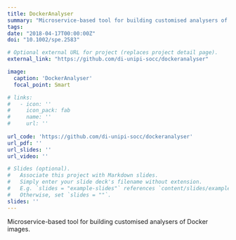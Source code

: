 ```yaml
---
title: DockerAnalyser
summary: "Microservice-based tool for building customised analysers of Docker images."
tags:
date: "2018-04-17T00:00:00Z"
doi: "10.1002/spe.2583"

# Optional external URL for project (replaces project detail page).
external_link: "https://github.com/di-unipi-socc/dockeranalyser"

image:
  caption: 'DockerAnalyser'
  focal_point: Smart

# links:
#   - icon: ''
#     icon_pack: fab
#     name: ''
#     url: ''
  
url_code: 'https://github.com/di-unipi-socc/dockeranalyser'
url_pdf: ''
url_slides: ''
url_video: ''

# Slides (optional).
#   Associate this project with Markdown slides.
#   Simply enter your slide deck's filename without extension.
#   E.g. `slides = "example-slides"` references `content/slides/example-slides.md`.
#   Otherwise, set `slides = ""`.
slides: ''
---
```

<!-- Here you can insert a description -->
Microservice-based tool for building customised analysers of Docker images.
